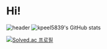 # Hi!

![header](https://capsule-render.vercel.app/api?type=RECT&color=1abc9c&height=300&section=header&text=fighting&fontSize=100&fontColor=ffffff)
![kpeel5839's GitHub stats](https://github-readme-stats.vercel.app/api?username=kpeel5839&&show_icons=true&theme=vue&height=100)

[![Solved.ac
프로필](http://mazassumnida.wtf/api/v2/generate_badge?boj=kpeel5839&height=100)](https://solved.ac/kpeel5839)
